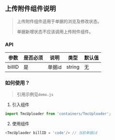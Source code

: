 ## 上传附件组件说明

> 上传附件组件适用于单据的浏览及修改状态。
>
> 单据新增状态不应该调用上传附件组件。

### API 


参数 | 是否必须 |说明 | 类型 | 默认值
---- | ---- | ---- | ---- | ---
billID | 是 |单据id | string | 无

### 如何使用？
> 引用示例见`demo.js`

1. 引入组件

```javascript 
import TmcUploader from 'containers/TmcUploader';
```

2. 使用组件

```javascript
<TmcUplaoder billID = 'code'/> // 当前单据id
```